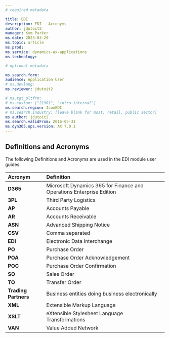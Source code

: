 ```yaml
---
# required metadata

title: EDI
description: EDI - Acronyms
author: jdutoit2
manager: Kym Parker
ms.date: 2023-03-29
ms.topic: article
ms.prod: 
ms.service: dynamics-ax-applications
ms.technology: 

# optional metadata

ms.search.form:  
audience: Application User
# ms.devlang: 
ms.reviewer: jdutoit2

# ms.tgt_pltfrm: 
# ms.custom: ["21901", "intro-internal"]
ms.search.region: IconEDI
# ms.search.industry: [leave blank for most, retail, public sector]
ms.author: jdutoit2
ms.search.validFrom: 2016-05-31
ms.dyn365.ops.version: AX 7.0.1
---
```


## Definitions and Acronyms

The following Definitions and Acronyms are used in the EDI module user guides.

Acronym	    | Definition
:--         |:--
**D365**	  | Microsoft Dynamics 365 for Finance and Operations Enterprise Edition
**3PL**	    | Third Party Logistics
**AP**	    | Accounts Payable
**AR**	    | Accounts Receivable
**ASN**	    | Advanced Shipping Notice
**CSV**	    | Comma separated 
**EDI**	    | Electronic Data Interchange
**PO**	    | Purchase Order
**POA**	    | Purchase Order Acknowledgement
**POC**	    | Purchase Order Confirmation
**SO**	    | Sales Order
**TO**	    | Transfer Order
**Trading Partners**	| Business entities doing business electronically
**XML**	    | Extensible Markup Language
**XSLT**    | eXtensible Stylesheet Language Transformations
**VAN**	    | Value Added Network
